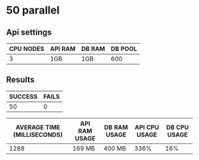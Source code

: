 # 50 parallel

## Api settings

| CPU NODES | API RAM | DB RAM | DB POOL |
| --------- | ------- | ------ | ------- |
| 3         | 1GB     | 1GB    | 600     |

## Results

| SUCCESS | FAILS |
| ------- | ----- |
| 50      | 0     |

| AVERAGE TIME (MILLISECONDS) | API RAM USAGE | DB RAM USAGE | API CPU USAGE | DB CPU USAGE |
| --------------------------- | ------------- | ------------ | ------------- | ------------ |
| 1288                        | 169 MB        | 400 MB       | 336%          | 16%          |
